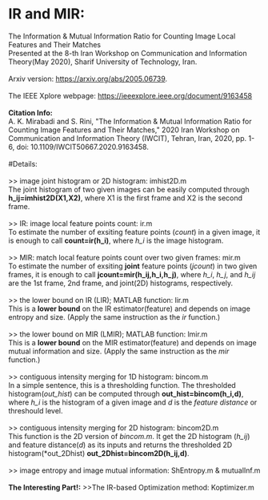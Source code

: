 # IR and MIR:
The Information &amp; Mutual Information Ratio for Counting Image Local Features and Their Matches
\
Presented at the 8-th Iran Workshop on Communication and Information Theory(May 2020), Sharif University of Technology, Iran.
\
\
Arxiv version: https://arxiv.org/abs/2005.06739.
\
\
The IEEE Xplore webpage: https://ieeexplore.ieee.org/document/9163458
\
\
**Citation Info:**
\
A. K. Mirabadi and S. Rini, "The Information & Mutual Information Ratio for Counting Image Features and Their Matches," 2020 Iran Workshop on Communication and Information Theory (IWCIT), Tehran, Iran, 2020, pp. 1-6, doi: 10.1109/IWCIT50667.2020.9163458.
\
\
#Details:
\
\
\>> image joint histogram or 2D histogram: imhist2D.m
    \
    The joint histogram of two given images can be easily computed through **h_ij=imhist2D(X1,X2)**, where X1 is the first frame and X2 is the second frame.
\
\
\>> IR: image local feature points count: ir.m
    \
    To estimate the number of exsiting feature points (*count*) in a given image, it is enough to call **count=ir(h_i)**, where *h_i* is the image histogram.
\
\
\>> MIR: match local feature points count over two given frames: mir.m
    \
    To estimate the number of exsiting **joint** feature points (*jcount*) in two given frames, it is enough to call **jcount=mir(h_ij,h_i,h_j)**, where *h_i*, *h_j*, and *h_ij*     are the 1st frame, 2nd frame, and joint(2D) histograms, respectively.
\
\
\>> the lower bound on IR (LIR); MATLAB function: lir.m
\
    This is a **lower bound** on the IR estimator(feature) and depends on image entropy and size. (Apply the same instruction as the *ir* function.)
\
\
\>> the lower bound on MIR (LMIR); MATLAB function: lmir.m
\
    This is a **lower bound** on the MIR estimator(feature) and depends on image mutual information and size. (Apply the same instruction as the *mir* function.)
\
\
\>> contiguous intensity merging for 1D histogram: bincom.m
\
    In a simple sentence, this is a thresholding function. The thresholded histogram(*out_hist*) can be computed through **out_hist=bincom(h_i,d)**, where *h_i* is the             histogram of a given image and *d* is the *feature distance* or threshould level.
\
\
\>> contiguous intensity merging for 2D histogram: bincom2D.m
\
    This function is the 2D version of *bincom.m*. It get the 2D histogram (*h_ij*) and feature distance(*d*) as its inputs and returns the thresholded 2D histogram(*out_2Dhist)     **out_2Dhist=bincom2D(h_ij,d)**.
\
\
\>> image entropy and image mutual information: ShEntropy.m & mutualInf.m
\
\
**The Interesting Part!:**
\>>The IR-based Optimization method: Koptimizer.m
